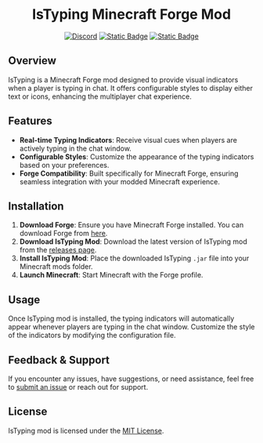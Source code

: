 
<h1 align="center">IsTyping Minecraft Forge Mod</h1>

<p align="center">
    <a href="https://discordapp.com/users/925538473044234260"><img alt="Discord" src="https://img.shields.io/discord/1042382754857357323?style=flat-square&logo=discord&logoColor=white&label=Discord&color=white"></a>
    <a href="https://github.com/N0edL/istyping/blob/master/src/main/resources/META-INF/mods.toml"><img alt="Static Badge" src="https://img.shields.io/badge/version-1.1-white?style=flat-square&logo=conventionalcommits&logoColor=white"></a>
    <a href="https://www.curseforge.com/"><img alt="Static Badge" src="https://img.shields.io/badge/CurstForge-Is_Typing_1.1-white?style=flat-square&logo=curseforge&logoColor=white"></a>
</p>

## Overview

IsTyping is a Minecraft Forge mod designed to provide visual indicators when a player is typing in chat. It offers configurable styles to display either text or icons, enhancing the multiplayer chat experience.

## Features

- **Real-time Typing Indicators**: Receive visual cues when players are actively typing in the chat window.
- **Configurable Styles**: Customize the appearance of the typing indicators based on your preferences.
- **Forge Compatibility**: Built specifically for Minecraft Forge, ensuring seamless integration with your modded Minecraft experience.

## Installation

1. **Download Forge**: Ensure you have Minecraft Forge installed. You can download Forge from [here](https://files.minecraftforge.net/).
2. **Download IsTyping Mod**: Download the latest version of IsTyping mod from the [releases page](https://github.com/N0edL/istyping/releases).
3. **Install IsTyping Mod**: Place the downloaded IsTyping `.jar` file into your Minecraft mods folder.
4. **Launch Minecraft**: Start Minecraft with the Forge profile.

## Usage

Once IsTyping mod is installed, the typing indicators will automatically appear whenever players are typing in the chat window. Customize the style of the indicators by modifying the configuration file.

## Feedback & Support

If you encounter any issues, have suggestions, or need assistance, feel free to [submit an issue](https://github.com/N0edL/istyping/issues) or reach out for support.

## License

IsTyping mod is licensed under the [MIT License](LICENSE.md).
